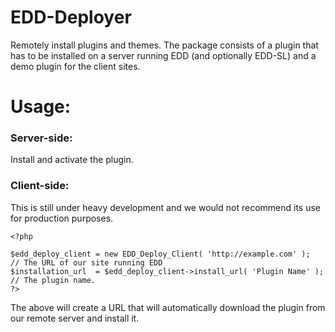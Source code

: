 EDD-Deployer
============

Remotely install plugins and themes. The package consists of a plugin that has to be installed on a server running EDD (and optionally EDD-SL) and a demo plugin for the client sites.

# Usage:

### Server-side:

Install and activate the plugin.

### Client-side:

This is still under heavy development and we would not recommend its use for production purposes.

```
<?php

$edd_deploy_client = new EDD_Deploy_Client( 'http://example.com' );    // The URL of our site running EDD
$installation_url  = $edd_deploy_client->install_url( 'Plugin Name' ); // The plugin name.
?>
```
The above will create a URL that will automatically download the plugin from our remote server and install it.